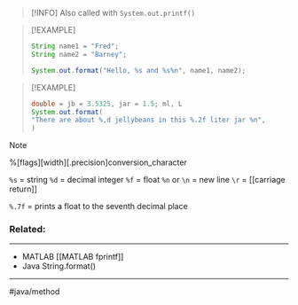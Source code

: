 > [!INFO]
> Also called with `System.out.printf()`

> [!EXAMPLE] 
> ```java
> String name1 = "Fred";
> String name2 = "Barney";
> 
> System.out.format("Hello, %s and %s%n", name1, name2);
> ```

> [!EXAMPLE]
> ```java
> double = jb = 3.5325, jar = 1.5; ml, L
> System.out.format(
> "There are about %,d jellybeans in this %.2f liter jar %n",
> )
> ```

> [!NOTE]
> %\[flags\]\[width\]\[.precision\]conversion_character
> 

`%s` = string
`%d` = decimal integer
`%f` = float
`%n` or `\n` = new line
`\r` = [[carriage return]]

`%.7f` = prints a float to the seventh decimal place

### Related:
---
- MATLAB [[MATLAB fprintf]]
- Java String.format()
---

#java/method